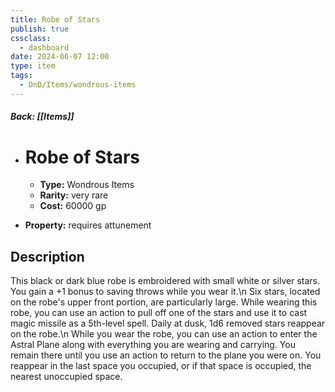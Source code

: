 ```yaml
---
title: Robe of Stars
publish: true
cssclass:
  - dashboard
date: 2024-06-07 12:00
type: item
tags:
  - DnD/Items/wondrous-items
---
```


##### Back: [[Items]]

- # Robe of Stars

    - **Type:** Wondrous Items
    - **Rarity:** very rare
    - **Cost:** 60000 gp
- **Property:** requires attunement



## Description 

This black or dark blue robe is embroidered with small white or silver stars. You gain a +1 bonus to saving throws while you wear it.\n Six stars, located on the robe's upper front portion, are particularly large. While wearing this robe, you can use an action to pull off one of the stars and use it to cast magic missile as a 5th-level spell. Daily at dusk, 1d6 removed stars reappear on the robe.\n While you wear the robe, you can use an action to enter the Astral Plane along with everything you are wearing and carrying. You remain there until you use an action to return to the plane you were on. You reappear in the last space you occupied, or if that space is occupied, the nearest unoccupied space.
